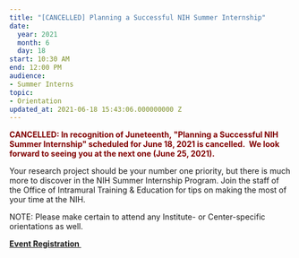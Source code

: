 ```yaml
---
title: "[CANCELLED] Planning a Successful NIH Summer Internship"
date:
  year: 2021
  month: 6
  day: 18
start: 10:30 AM
end: 12:00 PM
audience:
- Summer Interns
topic:
- Orientation
updated_at: 2021-06-18 15:43:06.000000000 Z
---
```

<span style="color: #800000;">**CANCELLED: In recognition of
Juneteenth, "Planning a Successful NIH Summer Internship" scheduled for
June 18, 2021 is cancelled.  We look forward to seeing you at the next
one (June 25, 2021).**</span>

Your research project should be your number one priority, but there is
much more to discover in the NIH Summer Internship Program. Join the
staff of the Office of Intramural Training &amp; Education for tips on
making the most of your time at the NIH.

NOTE: Please make certain to attend any Institute- or Center-specific
orientations as well.

**[Event Registration ][1]**

 



[1]: https://nih.zoomgov.com/meeting/register/vJIsdemvrT8sE8ZXF8p8NAegcksdlfHVBPM
